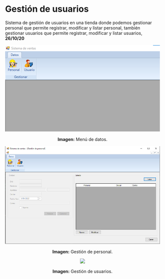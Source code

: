 # Gestión de usuarios
Sistema de gestión de usuarios en una tienda donde podemos gestionar personal que permite registrar, modificar y listar personal, también gestionar usuarios que permite registrar, modificar y listar usuarios, **26/10/20**

<div align="center">
<img src="media/menu-datos.png">
<p><strong>Imagen:</strong> Menú de datos.</p>
</div>

<div align="center">
<img src="media/d1-personal.png">
<p><strong>Imagen:</strong> Gestión de personal.</p>
</div>

<div align="center">
<img src="media/d2-usuarios.png">
<p><strong>Imagen:</strong> Gestión de usuarios.</p>
</div>
